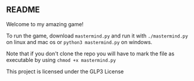 ## README

Welcome to my amazing game!

To run the game, download `mastermind.py` and run it with `./mastermind.py` on
linux and mac os or `python3 mastermind.py` on windows.

Note that if you don't clone the repo you will have to mark the file as
executable by using `chmod +x mastermind.py`

This project is licensed under the GLP3 License
